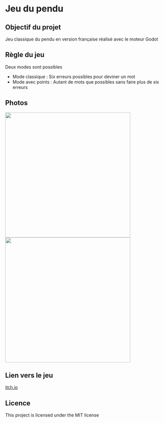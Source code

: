 # Jeu du pendu

## Objectif du projet
Jeu classique du pendu en version française réalisé avec le moteur Godot

## Règle du jeu

Deux modes sont possibles
* Mode classique : Six erreurs possibles pour deviner un mot
* Mode avec points : Autant de mots que possibles sans faire plus de six erreurs

## Photos

<img src="https://github.com/Jelared/Project-Jeux_du_Pendu/assets/57228122/9433e109-510f-44e5-a944-db72f7b86256" width="400"/>
<img src="https://github.com/Jelared/Project-Jeux_du_Pendu/assets/57228122/5fc16a3f-df24-495e-ac8d-49ac2853cd9b" width="400"/> 

## Lien vers le jeu

[itch.io](https://jelared.itch.io/pendu)

## Licence

This project is licensed under the MIT license
